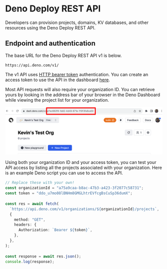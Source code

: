 # Deno Deploy REST API

Developers can provision projects, domains, KV databases, and other resources using the Deno Deploy REST API.

## Endpoint and authentication

The base URL for the Deno Deploy REST API v1 is below.

```
https://api.deno.com/v1/
```

The v1 API uses [HTTP bearer token](https://swagger.io/docs/specification/authentication/bearer-authentication/) authentication. You can create an access token to use the API in the dashboard [here](https://dash.deno.com/account#access-tokens).

Most API requests will also require your organization ID. You can retrieve yours by looking in the address bar of your browser in the Deno Dashboard while viewing the project list for your organization.

![Find your org ID here](./images/org-id.png)

Using both your organization ID and your access token, you can test your API access by listing all the projects associated with your organization. Here is an example Deno script you can use to access the API.

```typescript
// Replace these with your own!
const organizationId = "a75a9caa-b8ac-47b3-a423-3f2077c58731";
const token = "ddo_u7mo08lBNHm8GMGLhtrEVfcgBsCuSp36dumX";

const res = await fetch(
  `https://api.deno.com/v1/organizations/${organizationId}/projects`,
  {
    method: "GET",
    headers: {
      Authorization: `Bearer ${token}`,
    },
  },
);

const response = await res.json();
console.log(response);
```
